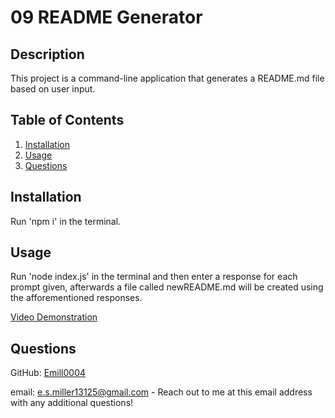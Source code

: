 # 09 README Generator

  
  
  ## Description
  This project is a command-line application that generates a README.md file based on user input.

  ## Table of Contents
  1. [Installation](#installation)
  2. [Usage](#usage)
  6. [Questions](#questions)
  
  ## Installation
  Run 'npm i' in the terminal.

  ## Usage
  Run 'node index.js' in the terminal and then enter a response for each prompt given, afterwards a file called newREADME.md will be created using the afforementioned responses.

  [Video Demonstration](https://drive.google.com/file/d/1vyFXy7jub1FogtClJPyD8glO66zHnhUR/view)

  ## Questions
  GitHub: [Emill0004](https://github.com/Emill0004)

  email: e.s.miller13125@gmail.com - Reach out to me at this email address with any additional questions!


